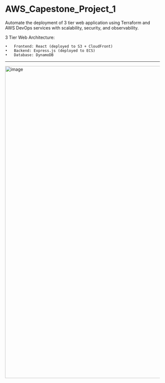 # AWS_Capestone_Project_1
Automate the deployment of 3 tier web application using Terraform and AWS DevOps services with scalability, security, and observability.

3 Tier Web Architecture:

	•	Frontend: React (deployed to S3 + CloudFront)
	•	Backend: Express.js (deployed to ECS)
	•	Database: DynamoDB
-------------------------------------------------------------------------------------------------------------------------------------------------
<img width="1017" alt="image" src="https://github.com/user-attachments/assets/cddd223b-601a-4831-b70f-a1972db59b16" />
